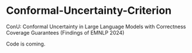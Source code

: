 # Conformal-Uncertainty-Criterion
ConU: Conformal Uncertainty in Large Language Models with Correctness Coverage Guarantees (Findings of EMNLP 2024)

Code is coming.
